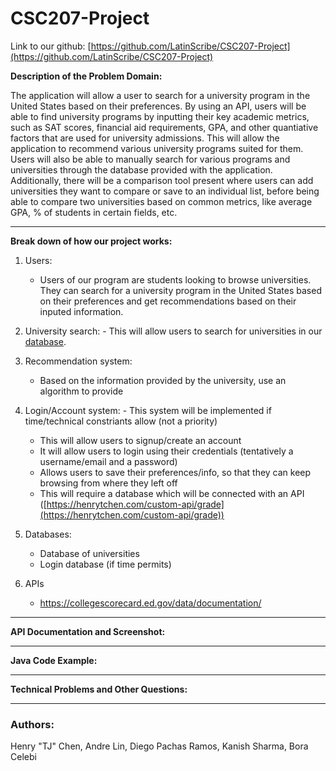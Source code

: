 # CSC207-Project

Link to our github: [https://github.com/LatinScribe/CSC207-Project](https://github.com/LatinScribe/CSC207-Project)

**Description of the Problem Domain:**

The application will allow a user to search for a university program in the United States based on their preferences. By using an API, users will be able to find university programs by inputting their key academic metrics, such as SAT scores, financial aid requirements, GPA, and other quantiative factors that are used for university admissions. This will allow the application to recommend various university programs suited for them. Users will also be able to manually search for various programs and universities through the database provided with the application. Additionally, there will be a comparison tool present where users can add universities they want to compare or save to an individual list, before being able to compare two universities based on common metrics, like average GPA, % of students in certain fields, etc.  

--- 

**Break down of how our project works:**

1. Users:
	- Users of our program are students looking to browse universities. They can search for a university program in the United States based on their preferences and get recommendations based on their inputed information.
2. University search:
        - This will allow users to search for universities in our [database](https://collegescorecard.ed.gov/data/documentation/).
4. Recommendation system:
	- Based on the information provided by the university, use an algorithm to provide 
5. Login/Account system:
        - This system will be implemented if time/technical constriants allow (not a priority)
	- This will allow users to signup/create an account
	- It will allow users to login using their credentials (tentatively a username/email and a password)
	- Allows users to save their preferences/info, so that they can keep browsing from where they left off
	- This will require a database which will be connected with an API ([https://henrytchen.com/custom-api/grade](https://henrytchen.com/custom-api/grade))

7. Databases:
	- Database of universities
 	- Login database (if time permits)
8. APIs
	- https://collegescorecard.ed.gov/data/documentation/

  ---

**API Documentation and Screenshot:**

---
**Java Code Example:**



----
**Technical Problems and Other Questions:**

----
### Authors:
Henry "TJ" Chen, Andre Lin, Diego Pachas Ramos, Kanish Sharma, Bora Celebi
